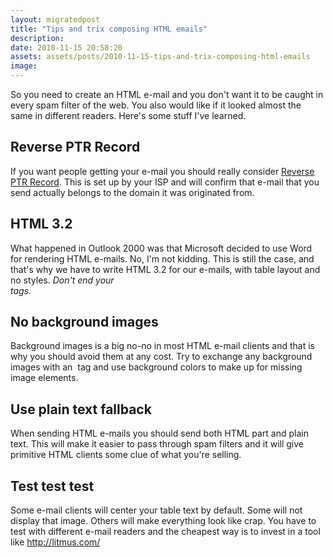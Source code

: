 ```yaml
---
layout: migratedpost
title: "Tips and trix composing HTML emails"
description:
date: 2010-11-15 20:58:20
assets: assets/posts/2010-11-15-tips-and-trix-composing-html-emails
image: 
---
```


So you need to create an HTML e-mail and you don't want it to be caught in every spam filter of the web. You also would like if it looked almost the same in different readers. Here's some stuff I've learned.
<h2>Reverse PTR Record</h2>
If you want people getting your e-mail you should really consider <a href="http://aplawrence.com/Blog/B961.html">Reverse PTR Record</a>. This is set up by your ISP and will confirm that e-mail that you send actually belongs to the domain it was originated from.
<h2>HTML 3.2</h2>
What happened in Outlook 2000 was that Microsoft decided to use Word for rendering HTML e-mails. No, I'm not kidding. This is still the case, and that's why we have to write HTML 3.2 for our e-mails, with table layout and no styles. <em>Don't end your <BR> tags.</em>
<h2>No background images</h2>
Background images is a big no-no in most HTML e-mail clients and that is why you should avoid them at any cost. Try to exchange any background images with an <IMG> tag and use background colors to make up for missing image elements.
<h2>Use plain text fallback</h2>
When sending HTML e-mails you should send both HTML part and plain text. This will make it easier to pass through spam filters and it will give primitive HTML clients some clue of what you're selling.
<h2>Test test test</h2>
Some e-mail clients will center your table text by default. Some will not display that image. Others will make everything look like crap. You have to test with different e-mail readers and the cheapest way is to invest in a tool like <a href="http://litmus.com/">http://litmus.com/</a>
